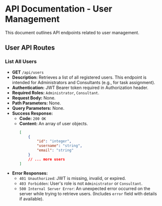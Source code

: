 # API Documentation - User Management

This document outlines API endpoints related to user management.

## User API Routes

### List All Users

*   **GET** `/api/users`
*   **Description:** Retrieves a list of all registered users. This endpoint is intended for Administrators and Consultants (e.g., for task assignment).
*   **Authentication:** JWT Bearer token required in Authorization header.
*   **Required Roles:** `Administrator`, `Consultant`.
*   **Request Body:** None.
*   **Path Parameters:** None.
*   **Query Parameters:** None.
*   **Success Response:**
    *   **Code:** `200 OK`
    *   **Content:** An array of user objects.
        ```json
        [
            {
                "id": "integer",
                "username": "string",
                "email": "string"
            }
            // ... more users
        ]
        ```
*   **Error Responses:**
    *   `401 Unauthorized`: JWT is missing, invalid, or expired.
    *   `403 Forbidden`: User's role is not `Administrator` or `Consultant`.
    *   `500 Internal Server Error`: An unexpected error occurred on the server while trying to retrieve users. (Includes `error` field with details if available).
